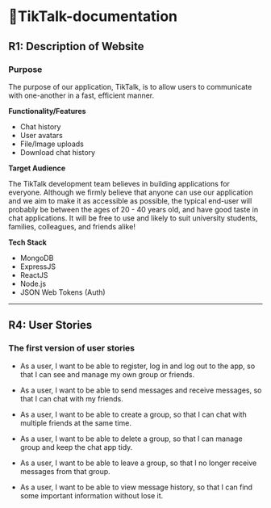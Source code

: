 # 💬TikTalk-documentation

## R1: Description of Website

### Purpose

The purpose of our application, TikTalk, is to allow users to communicate with one-another in a fast, efficient manner.

**Functionality/Features**

- Chat history
- User avatars
- File/Image uploads
- Download chat history

**Target Audience**

The TikTalk development team believes in building applications for everyone. Although we firmly believe that anyone can use our application and we aim to make it as accessible as possible, the typical end-user will probably be between the ages of 20 - 40 years old, and have good taste in chat applications. It will be free to use and likely to suit university students, families, colleagues, and friends alike!

**Tech Stack**

- MongoDB
- ExpressJS
- ReactJS
- Node.js
- JSON Web Tokens (Auth)

---

## R4: User Stories

### The first version of user stories

- As a user, I want to be able to register, log in and log out to the app, so that I can see and manage my own group or friends.

- As a user, I want to be able to send messages and receive messages, so that I can chat with my friends.

- As a user, I want to be able to create a group, so that I can chat with multiple friends at the same time.

- As a user, I want to be able to delete a group, so that I can manage group and keep the chat app tidy.

- As a user, I want to be able to leave a group, so that I no longer receive messages from that group.

- As a user, I want to be able to view message history, so that I can find some important information without lose it.
